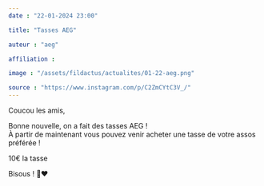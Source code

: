 ```yaml
---
date : "22-01-2024 23:00"

title: "Tasses AEG"

auteur : "aeg"

affiliation : 

image : "/assets/fildactus/actualites/01-22-aeg.png"

source : "https://www.instagram.com/p/C2ZmCYtC3V_/"
---
```


Coucou les amis,

Bonne nouvelle, on a fait des tasses AEG !  
À partir de maintenant vous pouvez venir acheter une tasse de votre assos préférée !

10€ la tasse

Bisous ! 🔨❤️